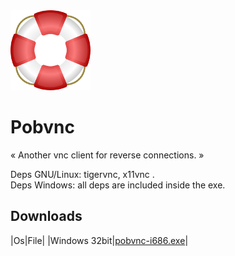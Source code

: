 <div style="align: center">
<img src="source/lifesaver.png" />
<h1 >Pobvnc</h1>
<p>« Another vnc client for reverse connections. »</p>
</div>

<p>Deps GNU/Linux: tigervnc, x11vnc .<br>
Deps Windows: all deps are included inside the exe.</p>

<h2>Downloads</h2>
|Os|File|
|Windows 32bit|<a href="https://raw.githubusercontent.com/pobfdm/pobvnc/master/win32/pobvnc-i686.exe" >pobvnc-i686.exe</a>|
